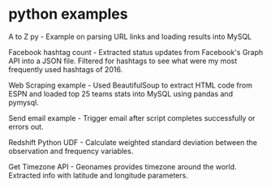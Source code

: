 # python examples

A to Z py - Example on parsing URL links and loading results into MySQL

Facebook hashtag count - Extracted status updates from Facebook's Graph API into a JSON file. Filtered for hashtags to see what were my most frequently used hashtags of 2016.

Web Scraping example - Used BeautifulSoup to extract HTML code from ESPN and loaded top 25 teams stats into MySQL using pandas and pymysql.

Send email example - Trigger email after script completes successfully or errors out.

Redshift Python UDF - Calculate weighted standard deviation between the observation and frequency variables.

Get Timezone API - Geonames provides timezone around the world. Extracted info with latitude and longitude parameters. 

